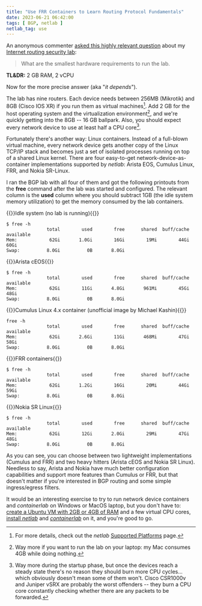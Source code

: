 ```yaml
---
title: "Use FRR Containers to Learn Routing Protocol Fundamentals"
date: 2023-06-21 06:42:00
tags: [ BGP, netlab ]
netlab_tag: use
---
```

An anonymous commenter [asked this highly relevant question](/2023/06/bgp-leak-lab/#1859) about my [Internet routing security lab](/2023/06/bgp-leak-lab/):

> What are the smallest hardware requirements to run the lab.

**TL&DR:** 2 GB RAM, 2 vCPU

Now for the more precise answer (aka "*it depends*").
<!--more-->
The lab has nine routers. Each device needs between 256MB (Mikrotik) and 8GB (Cisco IOS XR) if you run them as virtual machines[^MD]. Add 2 GB for the host operating system and the virtualization environment[^LT], and we're quickly getting into the 8GB -- 16 GB ballpark. Also, you should expect every network device to use at least half a CPU core[^ST].

[^MD]: For more details, check out the *netlab* [Supported Platforms](https://netlab.tools/platforms/) page.

[^LT]: Way more if you want to run the lab on your laptop: my Mac consumes 4GB while doing nothing.

[^ST]: Way more during the startup phase, but once the devices reach a steady state there's no reason they should burn more CPU cycles... which obviously doesn't mean some of them won't. Cisco CSR1000v and Juniper vSRX are probably the worst offenders -- they burn a CPU core constantly checking whether there are any packets to be forwarded.

Fortunately there's another way: Linux containers. Instead of a full-blown virtual machine, every network device gets another copy of the Linux TCP/IP stack and becomes just a set of isolated processes running on top of a shared Linux kernel. There are four easy-to-get network-device-as-container implementations supported by _netlab_: Arista EOS, Cumulus Linux, FRR, and Nokia SR-Linux.

I ran the BGP lab with all four of them and got the following printouts from the **free** command after the lab was started and configured. The relevant column is the **used** column where you should subtract 1GB (the idle system memory utilization) to get the memory consumed by the lab containers.

{{<cc>}}Idle system (no lab is running){{</cc>}}
```
$ free -h
               total        used        free      shared  buff/cache   available
Mem:            62Gi       1.0Gi        16Gi        19Mi        44Gi        60Gi
Swap:          8.0Gi          0B       8.0Gi
```

{{<cc>}}Arista cEOS{{</cc>}}
```
$ free -h
               total        used        free      shared  buff/cache   available
Mem:            62Gi        11Gi       4.8Gi       961Mi        45Gi        48Gi
Swap:          8.0Gi          0B       8.0Gi
```

{{<cc>}}Cumulus Linux 4.x container (unofficial image by Michael Kashin){{</cc>}}
```
free -h
               total        used        free      shared  buff/cache   available
Mem:            62Gi       2.6Gi        11Gi       468Mi        47Gi        58Gi
Swap:          8.0Gi          0B       8.0Gi
```

{{<cc>}}FRR containers{{</cc>}}
```
$ free -h
               total        used        free      shared  buff/cache   available
Mem:            62Gi       1.2Gi        16Gi        20Mi        44Gi        59Gi
Swap:          8.0Gi          0B       8.0Gi
```

{{<cc>}}Nokia SR Linux{{</cc>}}
```
$ free -h
               total        used        free      shared  buff/cache   available
Mem:            62Gi        12Gi       2.0Gi        29Mi        47Gi        48Gi
Swap:          8.0Gi          0B       8.0Gi
```

As you can see, you can choose between two lightweight implementations (Cumulus and FRR) and two heavy hitters (Arista cEOS and Nokia SR Linux). Needless to say, Arista and Nokia have much better configuration capabilities and support more features than Cumulus or FRR, but that doesn't matter if you're interested in BGP routing and some simple ingress/egress filters.

It would be an interesting exercise to try to run network device containers and *containerlab* on Windows or MacOS laptop, but you don't have to: [create a Ubuntu VM with 2GB or 4GB of RAM](https://netlab.tools/install/ubuntu-vm/) and a few virtual CPU cores, [install *netlab*](https://netlab.tools/install/ubuntu/) and [*containerlab*](https://netlab.tools/labs/clab/) on it, and you're good to go.
